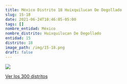 ```yaml
---
title: México Distrito 18 Huixquilucan De Degollado
slug: 15-18
date: 2021-06-24T10:46:05-05:00
tags: []
nombre_entidad: México
nombre_distrito: Huixquilucan De Degollado
entidad: 15
distrito: 18
image_path: /img/15-18.png
draft: false
---
```


![](/img/15-18.png)

[Ver los 300 distritos](/docs/elecciones-2021)
